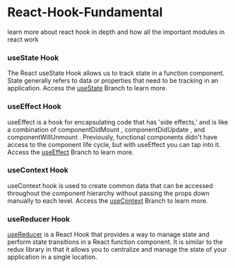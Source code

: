 # React-Hook-Fundamental
learn more about react hook in depth and how all the important modules in react work

### useState Hook
The React useState Hook allows us to track state in a function component. State generally refers to data or properties that need to be tracking in an application. Access the <a href="https://github.com/Barbarpotato/React-Hook-Fundamental/tree/useState">useState</a> Branch to learn more.

### useEffect Hook
useEffect is a hook for encapsulating code that has 'side effects,' and is like a combination of componentDidMount , componentDidUpdate , and componentWillUnmount . Previously, functional components didn't have access to the component life cycle, but with useEffect you can tap into it. Access the <a href="https://github.com/Barbarpotato/React-Hook-Fundamental/tree/useEffect">useEffect</a> Branch to learn more.

### useContext Hook
useContext hook is used to create common data that can be accessed throughout the component hierarchy without passing the props down manually to each level. Access the <a href="https://github.com/Barbarpotato/React-Hook-Fundamental/tree/useContext">useContext</a> Branch to learn more.

### useReducer Hook
<a href="https://github.com/Barbarpotato/React-Hook-Fundamental/tree/useReducer">useReducer</a> is a React Hook that provides a way to manage state and perform state transitions in a React function component. It is similar to the redux library in that it allows you to centralize and manage the state of your application in a single location.